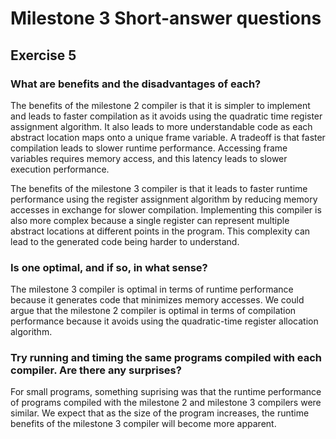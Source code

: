 # Milestone 3 Short-answer questions

## Exercise 5
### What are benefits and the disadvantages of each?
The benefits of the milestone 2 compiler is that it is simpler to implement and leads to faster compilation as it avoids using the quadratic time register assignment algorithm. It also leads to more understandable code as each abstract location maps onto a unique frame variable. A tradeoff is that faster compilation leads to slower runtime performance. Accessing frame variables requires memory access, and this latency leads to slower execution performance.

The benefits of the milestone 3 compiler is that it leads to faster runtime performance using the register assignment algorithm by reducing memory accesses in exchange for slower compilation. Implementing this compiler is also more complex because a single register can represent multiple abstract locations at different points in the program. This complexity can lead to the generated code being harder to understand.

### Is one optimal, and if so, in what sense?
The milestone 3 compiler is optimal in terms of runtime performance because it generates code that minimizes memory accesses. We could argue that the milestone 2 compiler is optimal in terms of compilation performance because it avoids using the quadratic-time register allocation algorithm.

### Try running and timing the same programs compiled with each compiler. Are there any surprises?
For small programs, something suprising was that the runtime performance of programs compiled with the milestone 2 and milestone 3 compilers were similar. We expect that as the size of the program increases, the runtime benefits of the milestone 3 compiler will become more apparent.
